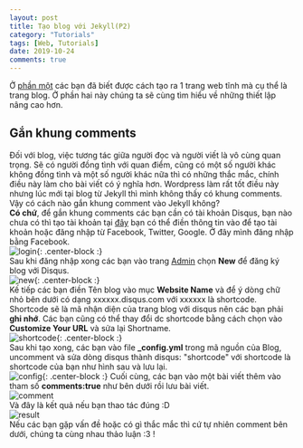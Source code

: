 ```yaml
---
layout: post
title: Tạo blog với Jekyll(P2)
category: "Tutorials"
tags: [Web, Tutorials]
date: 2019-10-24
comments: true
---
```


Ở [phần một](https://anpt1992.github.io/2019-10-24-tao-blog-voi-jekyll-p1/) các bạn đã biết được cách tạo ra 1 trang web tĩnh mà cụ thể là trang blog. Ở phần hai này chúng ta sẽ cùng tìm hiểu về những thiết lập nâng cao hơn.

## Gắn khung comments

Đối với blog, việc tương tác giữa người đọc và người viết là vô cùng quan trọng. Sẽ có người đồng tình với quan điểm, cũng có một số người khác không đồng tình và một số người khác nữa thì có những thắc mắc, chính điều này làm cho bài viết có ý nghĩa hơn. Wordpress làm rất tốt điều này nhưng lúc mới tại blog từ Jekyll thì mình không thấy có khung comments. Vậy có cách nào gắn khung comment vào Jekyll không?  
**Có chứ**, để gắn khung comments các bạn cần có tài khoản Disqus, bạn nào chưa có thì tạo tài khoản tại [đây](https://disqus.com/profile/login/) bạn có thể điền thông tin vào để tạo tài khoản hoặc đăng nhập từ Facebook, Twitter, Google. Ở đây mình đăng nhập bằng Facebook.  
![login](https://v1eurq.by.files.1drv.com/y4mJNC3A0xBDB5-brQzv7wdZ53kHFLTlTVzl-D1EAQLyRZtv-jnUNH8RxTWP7br0ML7NC9Z0v7xu30_FWJNSbzArZ0CG5UTfSOAtn8MNGU8dd6kUOnkAJYrYNBsCxp_BNLQF4lUjztvBBthmk0uoct24igEDU-m8C1DMtxC6ahmWbwPET3SVA1a5Qp6YeGvs0QovnW0rg3d4OYt190ERTotvw?width=399&height=535&cropmode=none){: .center-block :}  
Sau khi đăng nhập xong các bạn vào trang [Admin](https://disqus.com/admin/) chọn **New** để đăng ký blog với Disqus.  
![new](https://xfeurq.by.files.1drv.com/y4mXqFInaheV1COVei_-vyib-w7lKhsTowHSlTVs8ll_iNxROFVJda5D_6jhADNuNoMDkVjM04FfEIU9pUGcR_3TjZRt9Bax8DaRhQ0bcRyh2_qZjrr_aPZwDXT92MBPJMRBGk9U-seRZzrc_spLwsHH-rcoOEIE4jC1nSWRnI-hTlpQJFFYDU2swKyphhePiuT7C9Q6wQ4CZDf5zaChY8B5g?width=733&height=155&cropmode=none){: .center-block :}  
Kế tiếp các bạn điền Tên blog vào mục **Website Name** và để ý dòng chữ nhỏ bên dưới có dạng xxxxxx.disqus.com với xxxxxx là shortcode. Shortcode sẽ là mã nhận diện của trang blog với disqus nên các bạn phải **ghi nhớ**. Các bạn cũng có thể thay đổi dc shortcode bằng cách chọn vào **Customize Your URL** và sửa lại Shortname.  
![shortcode](https://vleurq.by.files.1drv.com/y4mbt70c9TuCdUJt2i7Uip8En2kp2ReOCfkExa28EEB40Tj-tXFtfpHaBJxiCglVCkUdfUam9xXAQmWH886DmCTumNdL5Z-ZLwc2OcYZV0g4c5jlI7JqQsuUuCBKxJSqoJd0RzcEnJIUWiaNwMeve3L4xT8iHtspGaZVJGCBCOsDBm7E-ReIJuOa687nQMi16MCE82f--oKNrMigDPvJqnzKg?width=665&height=609&cropmode=none){: .center-block :}  
Sau khi tạo xong, các bạn vào file **\_config.yml** trong mã nguồn của Blog, uncomment và sửa dòng disqus thành disqus: "shortcode" với shortcode là shortcode của bạn như hình sau và lưu lại.  
![config](https://xveurq.by.files.1drv.com/y4mcg4PR6EcVt1URUh3KBmYGfV-QMd7RB4N9ZUaCj5nV0EfpvcLW4hkwCijxkSTAVp8GkIX3RPZibB0VMGBsDUbovZqiahvCRoSGEC0CvN1z_TRavHnDLPz3i4QvD8gWo04wmK2PDTMZ7wz8R80VIXLC4-hdSZKYVa0GePEVm8Whrm_rID9Nu-hj80c_w723bLCjtU2fUh4QI8am0QGKncJsQ?width=743&height=213&cropmode=none){: .center-block :}
Cuối cùng, các bạn vào một bài viết thêm vào tham số **comments:true** như bên dưới rồi lưu bài viết.  
![comment](https://w1eurq.by.files.1drv.com/y4mzKnyAdZ_YqhfZfOZXF4AjSwyJnP4hwg2Z-rW26DfxTU7iwEgMkgIbkSEZrxjCnAvb89tu3SkAoMEE0Ohn89Y8SH0ZCrVL7HcZc6dpedtktWxp2Yob4EtQpFErim-oJJN0AP-o5NfCkgsXDJt45VwZGSGcfTzx-_lK3LpYG9HXB5OLUlm42cFRMwmMKiZ25InG8OanyGfe2BVq4hKEPubDw?width=310&height=157&cropmode=none)  
Và đây là kết quả nếu bạn thao tác đúng :D  
![result](https://wleurq.by.files.1drv.com/y4moGnb1vIM35GGiUlseuNrD1XfiXM2Ek_0vEd2pOgvdGb8LHWv4ApJXRYxK6XRNpR9kGjNpgHDkbmaZw1TPSaQ0oC2fDWQjzyplMxFpJqlEoHEcEuSIUyHWMPwaseSKO-3ZmwGLtQQFwFsaJPse3pZqQQFPDy3w5eHU7j1g4uPyj81vtzgSWNwn5g10sOCLXuSzwq0jL0OhYA_hvnkUTfD9w?width=1331&height=619&cropmode=none)  
Nếu các bạn gặp vấn đề hoặc có gì thắc mắc thì cứ tự nhiên comment bên dưới, chúng ta cùng nhau thảo luận :3 !
